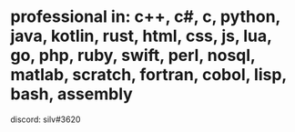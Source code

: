 # professional in: c++, c#, c, python, java, kotlin, rust, html, css, js, lua, go, php, ruby, swift, perl, nosql, matlab, scratch, fortran, cobol, lisp, bash, assembly
discord: silv#3620
